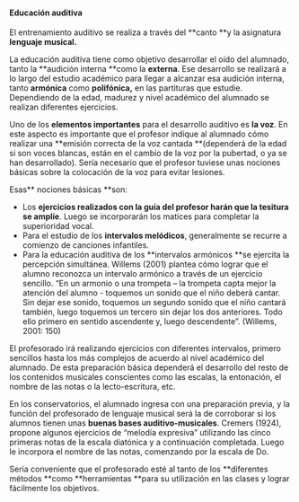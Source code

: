 #### Educación auditiva

El entrenamiento auditivo se realiza  a través del **canto **y la asignatura **lenguaje musical.**

La educación auditiva tiene como objetivo  desarrollar el oído del  alumnado, tanto la **audición interna **como la **externa**. Ese desarrollo se realizará a lo largo del estudio académico para llegar a alcanzar esa audición interna, tanto **armónica** como **polifónica,** en las partituras que estudie. Dependiendo de la edad, madurez y nivel académico del alumnado se realizan diferentes ejercicios.

Uno de los **elementos importantes** para el desarrollo auditivo es **la voz**. En este aspecto es importante que el profesor indique al alumnado cómo realizar una **emisión correcta de la voz cantada **\(dependerá de la edad si son voces blancas, están en el cambio  de la voz por la pubertad, o ya se han desarrollado\). Sería necesario que el profesor tuviese unas nociones básicas sobre la colocación de la voz para evitar lesiones.

Esas** nociones básicas **son:

* Los **ejercicios **realizados con la guía del profesor harán que la** tesitura se amplíe**. Luego se incorporarán los matices para completar la superioridad vocal.
* Para el estudio de los **intervalos melódicos**, generalmente se recurre a comienzo de canciones infantiles.
* Para la educación auditiva de los **intervalos armónicos **se ejercita la percepción simultánea. Willems \(2001\)  plantea cómo lograr que el alumno reconozca un intervalo armónico a través de un ejercicio sencillo. “En un armonio o una trompeta – la trompeta capta mejor la atención del alumno -  toquemos un sonido que el niño deberá cantar. Sin dejar ese sonido, toquemos un segundo sonido que el niño cantará también, luego toquemos un tercero sin dejar los dos anteriores. Todo ello primero en sentido ascendente y, luego descendente”. \(Willems, 2001: 150\)

El profesorado irá realizando ejercicios con diferentes intervalos, primero sencillos hasta los más complejos de acuerdo al nivel académico del alumnado. De esta preparación básica dependerá el desarrollo del resto de los contenidos musicales conscientes como las escalas, la entonación, el nombre de las notas o la lecto-escritura, etc.

En los conservatorios, el alumnado ingresa con una preparación previa, y la función del profesorado de lenguaje musical será la de corroborar si los alumnos tienen unas **buenas bases auditivo-musicales**. Cremers \(1924\), propone algunos ejercicios de “melodía expresiva” utilizando las cinco primeras notas de la escala diatónica y a continuación completada. Luego le incorpora el nombre de las notas, comenzando por la escala de Do.

Sería conveniente que el profesorado esté al tanto de los **diferentes métodos **como **herramientas **para su utilización en las clases y lograr fácilmente los objetivos.

